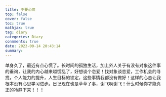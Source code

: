 ```yaml
---
title: 不要心慌
top: false
cover: false
toc: true
mathjax: true
tag: diary
categories: Diary
conmments: true
date: 2023-09-14 20:43:14
summary:
---
```


单身久了，最近有点心慌了。长时间的孤独生活，加上外人关于有没有对象这件事的垂询，让我的内心越来越慌乱了，好想谈个恋爱！找对象谈恋爱，工作机会的寻找，个人能力的提升，人生目标的锁定，这些事情我都没有做好！这样的心态让我根本没有心思学习进步。日记现在也是草草了事，谢飞啊谢飞！什么时候你才能真正的冷静下来！！！
